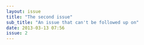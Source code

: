 ```yaml
---
layout: issue
title: "The second issue"
sub_title: "An issue that can't be followed up on"
date: 2013-03-13 07:56
issue: 2
---
```

